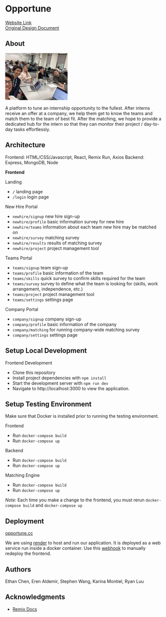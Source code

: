 # Opportune

[Website Link](https://www.opportune.cc/) <br>
[Original Design Document](https://docs.google.com/document/d/1SeWRSx2n52ijeMqIQWEI0jRcOt1dePZC6fZ5yYvKcaA/edit#heading=h.tmu8pj8tb51n)

## About
 
<img src="public/team.jpeg" alt="team" width="200"/>

A platform to tune an internship opportunity to the fullest. After interns receive an offer at a company, we help them get to know the teams and match them to the team of best fit.
After the matching, we hope to provide a dedicated hub for the intern so that they can monitor their project / day-to-day tasks effortlessly.

## Architecture
Frontend: HTML/CSS/Javascript, React, Remix Run, Axios
Backend: Express, MongoDB, Node

**Frontend**

Landing
* `/` landing page
* `/login` login page

New Hire Portal
* `newhire/signup` new hire sign-up
* `newhire/profile` basic information survey for new hire
* `newhire/teams` information about each team new hire may be matched on
* `newhire/survey` matching survey
* `newhire/results` results of matching survey
* `newhire/project` project management tool

Teams Portal
* `teams/signup` team sign-up
* `teams/profile` basic information of the team
* `teams/skills` quick survey to confirm skills required for the team
* `teams/survey` survey to define what the team is looking for (skills, work arrangement, independence, etc.)
* `teams/project` project management tool
* `teams/settings` settings page

Company Portal
* `company/signup` company sign-up
* `company/profile` basic information of the company
* `company/matching` for running company-wide matching survey
* `company/settings` settings page

## Setup Local Development
Frontend Development
- Clone this repository
- Install project dependencies with `npm install`
- Start the development server with `npm run dev`
- Navigate to http://localhost:3000 to view the application.

## Setup Testing Environment
Make sure that Docker is installed prior to running the testing environment.

Frontend
- Run `docker-compose build`
- Run `docker-compose up`

Backend
- Run `docker-compose build`
- Run `docker-compose up`

Matching Engine
- Run `docker-compose build`
- Run `docker-compose up`

*Note:* Each time you make a change to the frontend, you must rerun `docker-compose build` and `docker-compose up`

## Deployment
[opportune.cc](https://www.opportune.cc/)

We are using [render](https://render.com/) to host and run our application. It is deployed as a web service run inside a docker container.
Use this [webhook](https://api.render.com/deploy/srv-cl78shf6e7vc739qgb7g?key=s2AUu7liU0E) to manually redeploy the frontend.

## Authors
Ethan Chen, Eren Aldemir, Stephen Wang, Karina Montiel, Ryan Luu

## Acknowledgments
- [Remix Docs](https://remix.run/docs)
